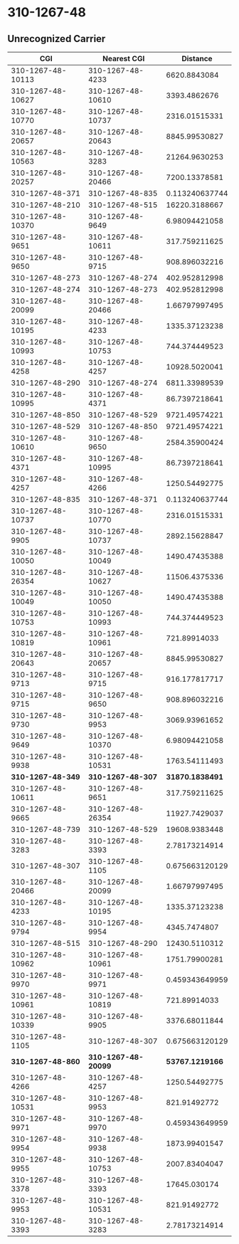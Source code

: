 # 310-1267-48
## Unrecognized Carrier


| CGI | Nearest CGI | Distance |
|-----|-------------|----------|
| 310-1267-48-10113 | 310-1267-48-4233 | 6620.8843084 |
| 310-1267-48-10627 | 310-1267-48-10610 | 3393.4862676 |
| 310-1267-48-10770 | 310-1267-48-10737 | 2316.01515331 |
| 310-1267-48-20657 | 310-1267-48-20643 | 8845.99530827 |
| 310-1267-48-10563 | 310-1267-48-3283 | 21264.9630253 |
| 310-1267-48-20257 | 310-1267-48-20466 | 7200.13378581 |
| 310-1267-48-371 | 310-1267-48-835 | 0.113240637744 |
| 310-1267-48-210 | 310-1267-48-515 | 16220.3188667 |
| 310-1267-48-10370 | 310-1267-48-9649 | 6.98094421058 |
| 310-1267-48-9651 | 310-1267-48-10611 | 317.759211625 |
| 310-1267-48-9650 | 310-1267-48-9715 | 908.896032216 |
| 310-1267-48-273 | 310-1267-48-274 | 402.952812998 |
| 310-1267-48-274 | 310-1267-48-273 | 402.952812998 |
| 310-1267-48-20099 | 310-1267-48-20466 | 1.66797997495 |
| 310-1267-48-10195 | 310-1267-48-4233 | 1335.37123238 |
| 310-1267-48-10993 | 310-1267-48-10753 | 744.374449523 |
| 310-1267-48-4258 | 310-1267-48-4257 | 10928.5020041 |
| 310-1267-48-290 | 310-1267-48-274 | 6811.33989539 |
| 310-1267-48-10995 | 310-1267-48-4371 | 86.7397218641 |
| 310-1267-48-850 | 310-1267-48-529 | 9721.49574221 |
| 310-1267-48-529 | 310-1267-48-850 | 9721.49574221 |
| 310-1267-48-10610 | 310-1267-48-9650 | 2584.35900424 |
| 310-1267-48-4371 | 310-1267-48-10995 | 86.7397218641 |
| 310-1267-48-4257 | 310-1267-48-4266 | 1250.54492775 |
| 310-1267-48-835 | 310-1267-48-371 | 0.113240637744 |
| 310-1267-48-10737 | 310-1267-48-10770 | 2316.01515331 |
| 310-1267-48-9905 | 310-1267-48-10737 | 2892.15628847 |
| 310-1267-48-10050 | 310-1267-48-10049 | 1490.47435388 |
| 310-1267-48-26354 | 310-1267-48-10627 | 11506.4375336 |
| 310-1267-48-10049 | 310-1267-48-10050 | 1490.47435388 |
| 310-1267-48-10753 | 310-1267-48-10993 | 744.374449523 |
| 310-1267-48-10819 | 310-1267-48-10961 | 721.89914033 |
| 310-1267-48-20643 | 310-1267-48-20657 | 8845.99530827 |
| 310-1267-48-9713 | 310-1267-48-9715 | 916.177817717 |
| 310-1267-48-9715 | 310-1267-48-9650 | 908.896032216 |
| 310-1267-48-9730 | 310-1267-48-9953 | 3069.93961652 |
| 310-1267-48-9649 | 310-1267-48-10370 | 6.98094421058 |
| 310-1267-48-9938 | 310-1267-48-10531 | 1763.54111493 |
| **310-1267-48-349** | **310-1267-48-307** | **31870.1838491** |
| 310-1267-48-10611 | 310-1267-48-9651 | 317.759211625 |
| 310-1267-48-9665 | 310-1267-48-26354 | 11927.7429037 |
| 310-1267-48-739 | 310-1267-48-529 | 19608.9383448 |
| 310-1267-48-3283 | 310-1267-48-3393 | 2.78173214914 |
| 310-1267-48-307 | 310-1267-48-1105 | 0.675663120129 |
| 310-1267-48-20466 | 310-1267-48-20099 | 1.66797997495 |
| 310-1267-48-4233 | 310-1267-48-10195 | 1335.37123238 |
| 310-1267-48-9794 | 310-1267-48-9954 | 4345.7474807 |
| 310-1267-48-515 | 310-1267-48-290 | 12430.5110312 |
| 310-1267-48-10962 | 310-1267-48-10961 | 1751.79900281 |
| 310-1267-48-9970 | 310-1267-48-9971 | 0.459343649959 |
| 310-1267-48-10961 | 310-1267-48-10819 | 721.89914033 |
| 310-1267-48-10339 | 310-1267-48-9905 | 3376.68011844 |
| 310-1267-48-1105 | 310-1267-48-307 | 0.675663120129 |
| **310-1267-48-860** | **310-1267-48-20099** | **53767.1219166** |
| 310-1267-48-4266 | 310-1267-48-4257 | 1250.54492775 |
| 310-1267-48-10531 | 310-1267-48-9953 | 821.91492772 |
| 310-1267-48-9971 | 310-1267-48-9970 | 0.459343649959 |
| 310-1267-48-9954 | 310-1267-48-9938 | 1873.99401547 |
| 310-1267-48-9955 | 310-1267-48-10753 | 2007.83404047 |
| 310-1267-48-3378 | 310-1267-48-3393 | 17645.030174 |
| 310-1267-48-9953 | 310-1267-48-10531 | 821.91492772 |
| 310-1267-48-3393 | 310-1267-48-3283 | 2.78173214914 |
